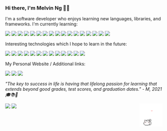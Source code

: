 ### Hi there, I'm Melvin Ng 👋🏻
<p>I'm a software developer who enjoys learning new languages, libraries, and frameworks. I'm currently learning: </p>
<p>
  <img src="https://img.shields.io/badge/HTML5-F16529?style=for-the-badge&logo=html5&logoColor=white" />
  <img src="https://img.shields.io/badge/CSS3-1572B6?style=for-the-badge&logo=css3&logoColor=white" />
  <img src="https://img.shields.io/badge/JavaScript-F7DF1E?style=for-the-badge&logo=javascript&logoColor=white" />
  <img src="https://img.shields.io/badge/Python-239120?style=for-the-badge&logo=python&logoColor=white" />
  <img src="https://img.shields.io/badge/GdScript-478CBF?style=for-the-badge&logo=godot-engine&logoColor=white" />
  <img src="https://img.shields.io/badge/MongoDB-4EA94B?style=for-the-badge&logo=mongodb&logoColor=white" />
  <img src="https://img.shields.io/badge/Express.js-404D59?style=for-the-badge&logo=node.js&logoColor=white"" />
  <img src="https://img.shields.io/badge/React-20232A?style=for-the-badge&logo=react&logoColor=61DAFB" />
  <img src="https://img.shields.io/badge/Node.js-43853D?style=for-the-badge&logo=node.js&logoColor=white" />
  <img src="https://img.shields.io/badge/Bootstrap-563D7C?style=for-the-badge&logo=bootstrap&logoColor=white" />
  <img src="https://img.shields.io/badge/Material%20UI-007FFF?style=for-the-badge&logo=mui&logoColor=white" />
  <img src="https://img.shields.io/badge/jQuery-0769AD?style=for-the-badge&logo=jquery&logoColor=white" />                       
  <img src="https://img.shields.io/badge/Flask-4A4A55?style=for-the-badge&logo=flask&logoColor=white" />
  <img src="https://img.shields.io/badge/Next.js-000000?style=for-the-badge&logo=nextdotjs&logoColor=white" />
  <img src="https://img.shields.io/badge/Firebase-ffca28?style=for-the-badge&logo=firebase&logoColor=black" />
  <img src="https://img.shields.io/badge/MySQL-478CBF?style=for-the-badge&logo=mysql&logoColor=white" />
  <img src="https://img.shields.io/badge/Git-F05032?style=for-the-badge&logo=git&logoColor=white" /> 
</p>
<p>Interesting technologies which I hope to learn in the future: </p>
<p>      
  <img src="https://img.shields.io/badge/React_Native-20232A?style=for-the-badge&logo=react&logoColor=61DAFB" />
  <img src="https://img.shields.io/badge/Dart-0175C2?style=for-the-badge&logo=dart&logoColor=white" />
  <img src="https://img.shields.io/badge/Flutter-02569B?style=for-the-badge&logo=flutter&logoColor=white" />
  <img src="https://img.shields.io/badge/Ruby-CC342D?style=for-the-badge&logo=ruby&logoColor=white" />
  <img src="https://img.shields.io/badge/Ruby_on_Rails-CC0000?style=for-the-badge&logo=ruby-on-rails&logoColor=white" />
  <img src="https://img.shields.io/badge/Twine-1ED760?style=for-the-badge&logo=payoneer&logoColor=white" />
  <img src="https://img.shields.io/badge/Sugarcube-F34E68?style=for-the-badge&logo=dpd&logoColor=white" />
  <img src="https://img.shields.io/badge/Phaser.js-F15B2A?style=for-the-badge&logo=starship&logoColor=white" />
  <img src="https://img.shields.io/badge/GDevelop-007DB8?style=for-the-badge&logo=Gitee&logoColor=white" /> 
  <img src="https://img.shields.io/badge/Scratch-4D97FF?style=for-the-badge&logo=Scratch&logoColor=white" />
  <img src="https://img.shields.io/badge/TypeScript-007ACC?style=for-the-badge&logo=typescript&logoColor=white" /> 
  <img src="https://img.shields.io/badge/web3.js-F16822?style=for-the-badge&logo=web3.js&logoColor=white" />
  <img src="https://img.shields.io/badge/Supabase-181818?style=for-the-badge&logo=supabase&logoColor=white" />
</p>  
<p>My Personal Website / Additional links: </p>                                                                                                             
<p>
  <!-- target="_blank" does not work for github's README.md -->
  <a href="https://melvincwng.github.io/"><img src="https://img.shields.io/badge/Personal Site-100000?style=for-the-badge&logo=github&logoColor=white" /></a>
  <a href="https://app.pluralsight.com/profile/melvin-ng"><img src="https://img.shields.io/badge/Pluralsight-F15B2A?style=for-the-badge&logo=Pluralsight&logoColor=white" /></a>
  <a href="https://melvinng.itch.io/"><img src="https://img.shields.io/badge/Itch.io-FA5C5C?style=for-the-badge&logo=itchdotio&logoColor=white" /></a>                                                     
</p>                                                                                                                                            
<p><i>"The key to success in life is having that lifelong passion for learning that extends beyond good grades, test scores, and graduation dates." - M, 2021 🎓📚🤔</i></p>
<span>
  <img src="https://komarev.com/ghpvc/?username=melvincwng&color=brightgreen&label=Github Profile Views"/>
  <a href="https://github.com/melvincwng">
    <img src="https://img.shields.io/github/followers/melvincwng.svg?style=social&label=Follow&maxAge=2592000"/>
  </a>                      
</span>

<span>
  <img src="https://github.com/melvincwng/melvincwng/blob/master/.github/success.gif" width="75" height="75" align="right"/>
</span>   
                                                                                                                                                   
<!-- <p>My Github Stats: </p> -->

<!-- [![Melvin's GitHub stats](https://github-readme-stats.vercel.app/api?username=melvincwng)](https://github.com/melvincwng/github-readme-stats) -->

<!--
**melvincwng/melvincwng** is a ✨ _special_ ✨ repository because its `README.md` (this file) appears on your GitHub profile.

Here are some ideas to get you started:

- 🔭 I’m currently working on ...
- 🌱 I’m currently learning ...
- 👯 I’m looking to collaborate on ...
- 🤔 I’m looking for help with ...
- 💬 Ask me about ...
- 📫 How to reach me: ...
- 😄 Pronouns: ...
- ⚡ Fun fact: ...
-->
